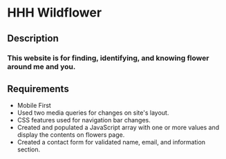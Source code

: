 # HHH Wildflower 

## Description 
### This website is for finding, identifying, and knowing flower around me and you.

## Requirements
- Mobile First 
- Used two media queries for changes on site's layout.
- CSS features used for navigation bar changes.
- Created and populated a JavaScript array with one or more values and display the contents on flowers page.
- Created a contact form for validated name, email, and information section.


